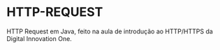 # HTTP-REQUEST
HTTP Request em Java, feito na aula de introdução ao HTTP/HTTPS da Digital Innovation One.
